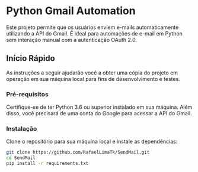 # Python Gmail Automation

Este projeto permite que os usuários enviem e-mails automaticamente utilizando a API do Gmail. É ideal para automações de e-mail em Python sem interação manual com a autenticação OAuth 2.0.

## Início Rápido

As instruções a seguir ajudarão você a obter uma cópia do projeto em operação em sua máquina local para fins de desenvolvimento e testes.

### Pré-requisitos

Certifique-se de ter Python 3.6 ou superior instalado em sua máquina. Além disso, você precisará de uma conta do Google para acessar a API do Gmail.

### Instalação

Clone o repositório para sua máquina local e instale as dependências:

```bash
git clone https://github.com/RafaelLimaTk/SendMail.git
cd SendMail
pip install -r requirements.txt
```
